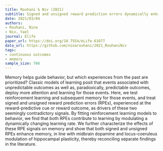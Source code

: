 ```yaml
---
title: Rouhani & Niv (2021)
subtitle: Signed and unsigned reward prediction errors dynamically enhance learning and memory
date: 2021/03/04
authors:
- Rouhani, Nina
- Niv, Yael
journal: Elife
paper_url: https://doi.org/10.7554/eLife.61077
data_url: https://github.com/ninarouhani/2021_RouhaniNiv
tags:
- continuous outcomes
- memory
sample_size: 766
---
```


Memory helps guide behavior, but which experiences from the past are prioritized? Classic models of learning posit that events associated with unpredictable outcomes as well as, paradoxically, predictable outcomes, deploy more attention and learning for those events. Here, we test reinforcement learning and subsequent memory for those events, and treat signed and unsigned reward prediction errors (RPEs), experienced at the reward-predictive cue or reward outcome, as drivers of these two seemingly contradictory signals. By fitting reinforcement learning models to behavior, we find that both RPEs contribute to learning by modulating a dynamically changing learning rate. We further characterize the effects of these RPE signals on memory and show that both signed and unsigned RPEs enhance memory, in line with midbrain dopamine and locus-coeruleus modulation of hippocampal plasticity, thereby reconciling separate findings in the literature.
